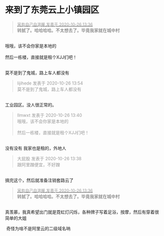 # 来到了东莞云上小镇园区


<div class="quote"><blockquote><font size="2"><a href="https://www.hostloc.com/forum.php?mod=redirect&amp;goto=findpost&amp;pid=9353801&amp;ptid=758574" target="_blank"><font color="#999999">家有自己自温暖 发表于 2020-10-26 13:36</font></a></font><br />
转腻了。哈哈哈哈。不太想去了。毕竟我家就在城中村</blockquote></div><br />
哦哦，该不会你家是本地的<br />
<br />
然后一栋楼，直接就是租个XJJ们吧！<br />
<br />
<img src="static/image/smiley/default/loveliness.gif" smilieid="28" border="0" alt="" />

莫不是到了鬼城，路上车人都没有<img src="static/image/smiley/default/lol.gif" smilieid="12" border="0" alt="" />

<div class="quote"><blockquote><font color="#999999">lijihede 发表于 2020-10-26 13:54</font><br />
<font color="#999999">莫不是到了鬼城，路上车人都没有</font></blockquote></div><br />
工业园区。没人很正常的。

<div class="quote"><blockquote><font color="#999999">llmwxt 发表于 2020-10-26 13:40</font><br />
<font color="#999999">哦哦，该不会你家是本地的<br />
<br />
然后一栋楼，直接就是租个XJJ们吧！<br />
</font></blockquote></div><br />
没有没有 我家也是租的，外地人

<div class="quote"><blockquote><font color="#999999">大屁股 发表于 2020-10-26 13:38</font><br />
<font color="#999999">跟阿里蹭便宜，不好蹭</font></blockquote></div><br />
搞完这个，然后就准备注销套路云了

<div class="quote"><blockquote><font size="2"><a href="https://www.hostloc.com/forum.php?mod=redirect&amp;goto=findpost&amp;pid=9353801&amp;ptid=758574" target="_blank"><font color="#999999">家有自己自温暖 发表于 2020-10-26 13:36</font></a></font><br />
转腻了。哈哈哈哈。不太想去了。毕竟我家就在城中村</blockquote></div><br />
真羡慕，我真希望出门就是霓虹灯闪烁，各种牌子写着足浴，按摩，然后有穿着很简单的大姐

<img id="aimg_cz0r0" onclick="zoom(this, this.src, 0, 0, 0)" class="zoom" src="https://s1.ax1x.com/2020/10/26/BuVYDK.jpg" onmouseover="img_onmouseoverfunc(this)" onload="thumbImg(this)" border="0" alt="" /> 奇怪为啥不是阿里云的二级域名呐
